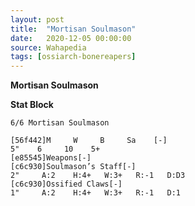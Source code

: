 ```yaml
---
layout: post
title:  "Mortisan Soulmason"
date:   2020-12-05 00:00:00
source: Wahapedia
tags: [ossiarch-bonereapers]
---
```


**Mortisan Soulmason**

**Stat Block**
```
6/6 Mortisan Soulmason
```

```
[56f442]M     W     B     Sa    [-]
5"    6     10    5+    
[e85545]Weapons[-]
[c6c930]Soulmason’s Staff[-]
2"     A:2    H:4+   W:3+   R:-1   D:D3  
[c6c930]Ossified Claws[-]
1"     A:2    H:4+   W:3+   R:-1   D:1   
```
    